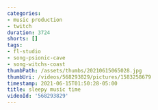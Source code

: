 ```yaml
---
categories:
- music production
- twitch
duration: 3724
shorts: []
tags:
- fl-studio
- song-psionic-cave
- song-witchs-coast
thumbPath: /assets/thumbs/20210615065028.jpg
thumbUri: /videos/568293829/pictures/1583258679
timestamp: 2021-06-15T01:50:28-05:00
title: sleepy music time
videoId: '568293829'
---
```

